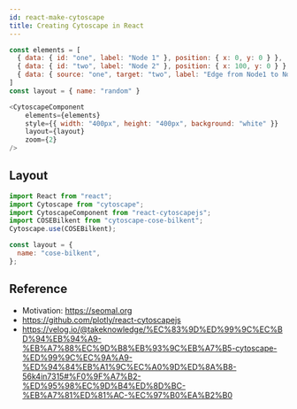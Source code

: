 ```yaml
---
id: react-make-cytoscape
title: Creating Cytoscape in React
---
```


```js
const elements = [
  { data: { id: "one", label: "Node 1" }, position: { x: 0, y: 0 } },
  { data: { id: "two", label: "Node 2" }, position: { x: 100, y: 0 } },
  { data: { source: "one", target: "two", label: "Edge from Node1 to Node2" } },
]
const layout = { name: "random" }

<CytoscapeComponent
    elements={elements}
    style={{ width: "400px", height: "400px", background: "white" }}
    layout={layout}
    zoom={2}
/>
```

## Layout

```js
import React from "react";
import Cytoscape from "cytoscape";
import CytoscapeComponent from "react-cytoscapejs";
import COSEBilkent from "cytoscape-cose-bilkent";
Cytoscape.use(COSEBilkent);

const layout = {
  name: "cose-bilkent",
};
```

## Reference

- Motivation: https://seomal.org
- https://github.com/plotly/react-cytoscapejs
- https://velog.io/@takeknowledge/%EC%83%9D%ED%99%9C%EC%BD%94%EB%94%A9-%EB%A7%88%EC%9D%B8%EB%93%9C%EB%A7%B5-cytoscape-%ED%99%9C%EC%9A%A9-%ED%94%84%EB%A1%9C%EC%A0%9D%ED%8A%B8-56k4in7315#%F0%9F%A7%B2-%ED%95%98%EC%9D%B4%ED%8D%BC-%EB%A7%81%ED%81%AC-%EC%97%B0%EA%B2%B0
